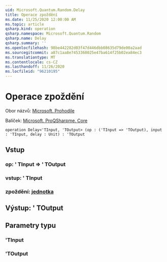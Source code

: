 ```yaml
---
uid: Microsoft.Quantum.Random.Delay
title: Operace zpoždění
ms.date: 11/25/2020 12:00:00 AM
ms.topic: article
qsharp.kind: operation
qsharp.namespace: Microsoft.Quantum.Random
qsharp.name: Delay
qsharp.summary: ''
ms.openlocfilehash: 98be442282d03f47d446dbb08635d79de00a2aad
ms.sourcegitcommit: a87c1aa8e7453360025e47ba614f25b02ea84ec3
ms.translationtype: MT
ms.contentlocale: cs-CZ
ms.lasthandoff: 11/26/2020
ms.locfileid: "96210195"
---
```

# <a name="delay-operation"></a>Operace zpoždění

Obor názvů: [Microsoft. Prohodile](xref:Microsoft.Quantum.Random)

Balíček: [Microsoft. ProQSharpme. Core](https://nuget.org/packages/Microsoft.Quantum.QSharp.Core)




```qsharp
operation Delay<'TInput, 'TOutput> (op : ('TInput => 'TOutput), input : 'TInput, delay : Unit) : 'TOutput
```


## <a name="input"></a>Vstup

### <a name="op--tinput--toutput"></a>op: ' TInput => ' TOutput 




### <a name="input--tinput"></a>vstup: ' TInput




### <a name="delay--unit"></a>zpoždění: [jednotka](xref:microsoft.quantum.lang-ref.unit)





## <a name="output--toutput"></a>Výstup: ' TOutput



## <a name="type-parameters"></a>Parametry typu

### <a name="tinput"></a>'TInput


### <a name="toutput"></a>'TOutput

